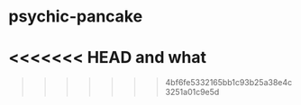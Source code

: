 # psychic-pancake

<<<<<<< HEAD
and what 
=======

>>>>>>> 4bf6fe5332165bb1c93b25a38e4c3251a01c9e5d
